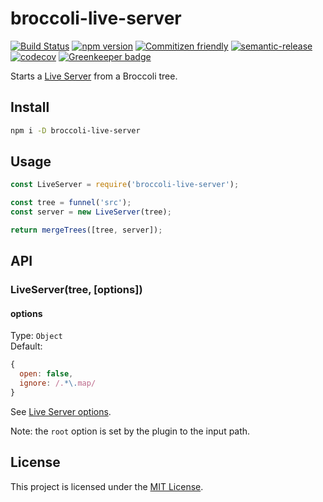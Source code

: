# broccoli-live-server

[![Build Status](https://travis-ci.org/kcmr/broccoli-live-server.svg?branch=master)](https://travis-ci.org/kcmr/broccoli-live-server)
[![npm version](https://badge.fury.io/js/broccoli-live-server.svg)](https://badge.fury.io/js/broccoli-live-server)
[![Commitizen friendly](https://img.shields.io/badge/commitizen-friendly-brightgreen.svg)](http://commitizen.github.io/cz-cli/)
[![semantic-release](https://img.shields.io/badge/%20%20%F0%9F%93%A6%F0%9F%9A%80-semantic--release-e10079.svg)](https://github.com/semantic-release/semantic-release)
[![codecov](https://codecov.io/gh/kcmr/broccoli-live-server/branch/master/graph/badge.svg)](https://codecov.io/gh/kcmr/broccoli-live-server) [![Greenkeeper badge](https://badges.greenkeeper.io/kcmr/broccoli-live-server.svg)](https://greenkeeper.io/)

Starts a [Live Server](https://github.com/tapio/live-server) from a Broccoli tree.

## Install

```sh
npm i -D broccoli-live-server
```

## Usage

```js
const LiveServer = require('broccoli-live-server');

const tree = funnel('src');
const server = new LiveServer(tree);

return mergeTrees([tree, server]);
```

## API

### LiveServer(tree, [options])

#### options

Type: `Object`   
Default: 
```js
{
  open: false,
  ignore: /.*\.map/
}
```

See [Live Server options](https://github.com/tapio/live-server#usage-from-node).   

Note: the `root` option is set by the plugin to the input path.

## License

This project is licensed under the [MIT License](LICENSE).

